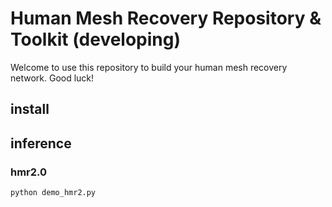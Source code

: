 # Human Mesh Recovery Repository & Toolkit (developing)
Welcome to use this repository to build your human mesh recovery network. Good luck!

## install

## inference

### hmr2.0

```bash
python demo_hmr2.py 